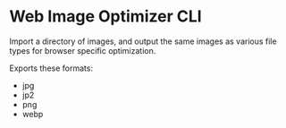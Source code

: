 # Web Image Optimizer CLI 

Import a directory of images, and output the same images as various file types for browser specific optimization.

Exports these formats:
* jpg
* jp2
* png
* webp
